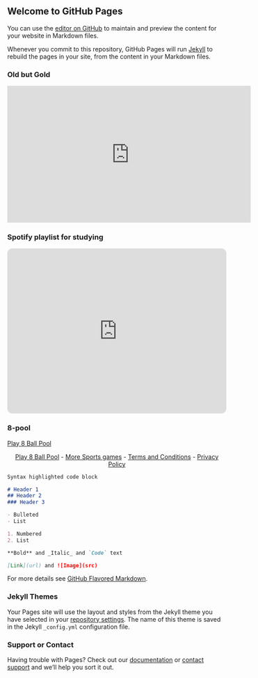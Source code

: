 ## Welcome to GitHub Pages

You can use the [editor on GitHub](https://github.com/hungpham13/hungpham13.github.io/edit/main/README.md) to maintain and preview the content for your website in Markdown files.

Whenever you commit to this repository, GitHub Pages will run [Jekyll](https://jekyllrb.com/) to rebuild the pages in your site, from the content in your Markdown files.

### Old but Gold
<iframe width="560" height="315" src="https://www.youtube.com/embed/videoseries?list=PLkwJmxLtnE-htogUvXYVNjU8TiAvtOU_9" title="YouTube video player" frameborder="0" allow="accelerometer; autoplay; clipboard-write; encrypted-media; gyroscope; picture-in-picture" allowfullscreen></iframe>

### Spotify playlist for studying

<iframe 
        style="border-radius:12px" src="https://open.spotify.com/embed/playlist/02jNvFemUbILsSXlvDR3rl?utm_source=generator" 
        width="100%" height="380" frameBorder="0" allowfullscreen="" allow="autoplay; clipboard-write; encrypted-media; fullscreen; picture-in-picture"
        ></iframe>

### 8-pool
<!-- Place this code where you'd like the game to appear -->
<div class="miniclip-game-embed" data-game-name="8-ball-pool-multiplayer" data-theme="5" data-width="1010" data-height="640" data-language="en"><a href="https://www.miniclip.com/games/8-ball-pool-multiplayer/">Play 8 Ball Pool</a></div>
<p style="text-align:center;">
    <a href="https://www.miniclip.com/games/8-ball-pool-multiplayer/" target="_blank">Play 8 Ball Pool</a> -
    <a href="https://www.miniclip.com/games/genre-3/" target="_blank">More Sports games</a> -
    <a href="https://www.miniclip.com/terms" target="_blank">Terms and Conditions</a> -
    <a href="https://www.miniclip.com/privacy" target="_blank">Privacy Policy</a>
</p>

<!-- Insert this code before your </body> tag -->
<script src="//static.miniclipcdn.com/js/game-embed.js"></script>
```markdown
Syntax highlighted code block

# Header 1
## Header 2
### Header 3

- Bulleted
- List

1. Numbered
2. List

**Bold** and _Italic_ and `Code` text

[Link](url) and ![Image](src)
```

For more details see [GitHub Flavored Markdown](https://guides.github.com/features/mastering-markdown/).

### Jekyll Themes

Your Pages site will use the layout and styles from the Jekyll theme you have selected in your [repository settings](https://github.com/hungpham13/hungpham13.github.io/settings/pages). The name of this theme is saved in the Jekyll `_config.yml` configuration file.

### Support or Contact

Having trouble with Pages? Check out our [documentation](https://docs.github.com/categories/github-pages-basics/) or [contact support](https://support.github.com/contact) and we’ll help you sort it out.
